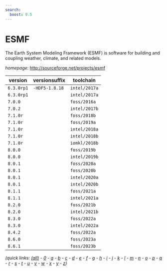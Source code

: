 ```yaml
---
search:
  boost: 0.5
---
```

# ESMF

The Earth System Modeling Framework (ESMF) is software for building and coupling weather,  climate, and related models.

*homepage*: <http://sourceforge.net/projects/esmf>

version | versionsuffix | toolchain
--------|---------------|----------
``6.3.0rp1`` | ``-HDF5-1.8.18`` | ``intel/2017a``
``6.3.0rp1`` |  | ``intel/2017a``
``7.0.0`` |  | ``foss/2016a``
``7.0.2`` |  | ``intel/2017b``
``7.1.0r`` |  | ``foss/2018b``
``7.1.0r`` |  | ``foss/2019a``
``7.1.0r`` |  | ``intel/2018a``
``7.1.0r`` |  | ``intel/2018b``
``7.1.0r`` |  | ``iomkl/2018b``
``8.0.0`` |  | ``foss/2019b``
``8.0.0`` |  | ``intel/2019b``
``8.0.1`` |  | ``foss/2020a``
``8.0.1`` |  | ``foss/2020b``
``8.0.1`` |  | ``intel/2020a``
``8.0.1`` |  | ``intel/2020b``
``8.1.1`` |  | ``foss/2021a``
``8.1.1`` |  | ``intel/2021a``
``8.2.0`` |  | ``foss/2021b``
``8.2.0`` |  | ``intel/2021b``
``8.3.0`` |  | ``foss/2022a``
``8.3.0`` |  | ``intel/2022a``
``8.4.2`` |  | ``foss/2022a``
``8.6.0`` |  | ``foss/2023a``
``8.6.1`` |  | ``foss/2023b``


*(quick links: [(all)](../index.md) - [0](../0/index.md) - [a](../a/index.md) - [b](../b/index.md) - [c](../c/index.md) - [d](../d/index.md) - [e](../e/index.md) - [f](../f/index.md) - [g](../g/index.md) - [h](../h/index.md) - [i](../i/index.md) - [j](../j/index.md) - [k](../k/index.md) - [l](../l/index.md) - [m](../m/index.md) - [n](../n/index.md) - [o](../o/index.md) - [p](../p/index.md) - [q](../q/index.md) - [r](../r/index.md) - [s](../s/index.md) - [t](../t/index.md) - [u](../u/index.md) - [v](../v/index.md) - [w](../w/index.md) - [x](../x/index.md) - [y](../y/index.md) - [z](../z/index.md))*

